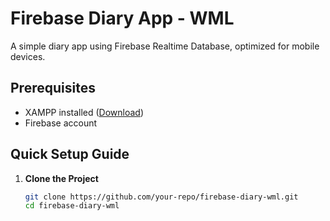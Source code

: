 # Firebase Diary App - WML

A simple diary app using Firebase Realtime Database, optimized for mobile devices.

## Prerequisites
- XAMPP installed ([Download](https://www.apachefriends.org))
- Firebase account

## Quick Setup Guide

1. **Clone the Project**
   ```bash
   git clone https://github.com/your-repo/firebase-diary-wml.git
   cd firebase-diary-wml
